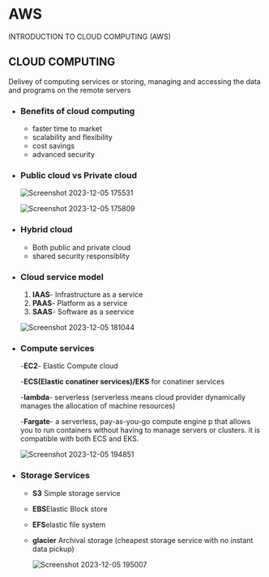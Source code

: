 # AWS
INTRODUCTION TO CLOUD COMPUTING (AWS)

## CLOUD COMPUTING ##
Delivey of computing services or storing, managing and accessing the data and programs on the remote servers

- ### Benefits of cloud computing ###
   - faster time to market
   - scalability and flexibility
   - cost savings
   - advanced security
- ### Public cloud vs Private cloud ###

  ![Screenshot 2023-12-05 175531](https://github.com/Mragankk/AWS/assets/145200189/0d15eb68-03ec-4587-865c-7aac09a19daf)

  ![Screenshot 2023-12-05 175809](https://github.com/Mragankk/AWS/assets/145200189/c818a1a8-6683-40e3-870d-bc33fb643e8b)

- ### Hybrid cloud ###
   - Both public and private cloud
   - shared security responsiblity
- ### Cloud service model ###
  1. **IAAS**- Infrastructure as a service
  2. **PAAS**- Platform as a service
  3. **SAAS**- Software as a seervice

    ![Screenshot 2023-12-05 181044](https://github.com/Mragankk/AWS/assets/145200189/7323c83a-9e3e-47bb-8f8d-88dadee53af4)
- ### Compute services ###
  -**EC2**- Elastic Compute cloud
  
  -**ECS(Elastic conatiner services)/EKS** for conatiner services
 
   -**lambda**- serverless (serverless means cloud provider dynamically manages the allocation of machine resources)

    -**Fargate**- a serverless, pay-as-you-go compute engine p that allows you to run containers without having to manage servers or clusters. it is compatible with both ECS and EKS.

   ![Screenshot 2023-12-05 194851](https://github.com/Mragankk/AWS/assets/145200189/d07a0a13-b046-4ce8-bf87-105f451b6c0a)
- ### Storage Services ###
   - **S3** Simple storage service
   - **EBS**Elastic Block store
   - **EFS**elastic file system
   - **glacier** Archival storage (cheapest storage service with no instant data pickup)

 
     ![Screenshot 2023-12-05 195007](https://github.com/Mragankk/AWS/assets/145200189/dbb7a28f-ab08-4d08-b2cb-262534ed794e)
